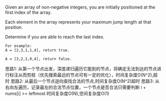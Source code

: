 Given an array of non-negative integers, you are initially positioned at the first index of the array.

Each element in the array represents your maximum jump length at that position.

Determine if you are able to reach the last index.

```
For example:
A = [2,3,1,1,4], return true.

A = [3,2,1,0,4], return false.
```

思路1:  从第一个节点出发，深度递归遍历它能到的节点，将确定无法到达的节点进行标注从而剪枝（优先搜索最远的节点可有一定的优化），时间复杂度O(N^2),超时
思路2:  从最后一个节点逆向查找合法的节点,时间复杂度O(N^2)超时
思路3:  从右向左遍历，记录最左的合法节点位置，一个节点是否合法只需要判断 i + nums[i] >= leftmost 时间复杂度O(N),空间复杂度O(1)
